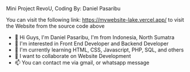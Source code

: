 Mini Project RevoU, Coding By: Daniel Pasaribu

You can visit the following link: https://mywebsite-lake.vercel.app/ 
to visit the Website from the source code above


- 👋 Hi Guys, I'm Daniel Pasaribu, I'm from Indonesia, North Sumatra
- 👀 I'm interested in Front End Developer and Backend Developer
- 🌱 I'm currently learning HTML, CSS, Javascript, PHP, SQL, and others
- 💞️ I want to collaborate on Website Development
- 📫 You can contact me via gmail, or whatsapp message
